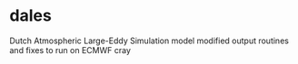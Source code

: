 # dales
Dutch Atmospheric Large-Eddy Simulation model
modified output routines and fixes to run on ECMWF cray
